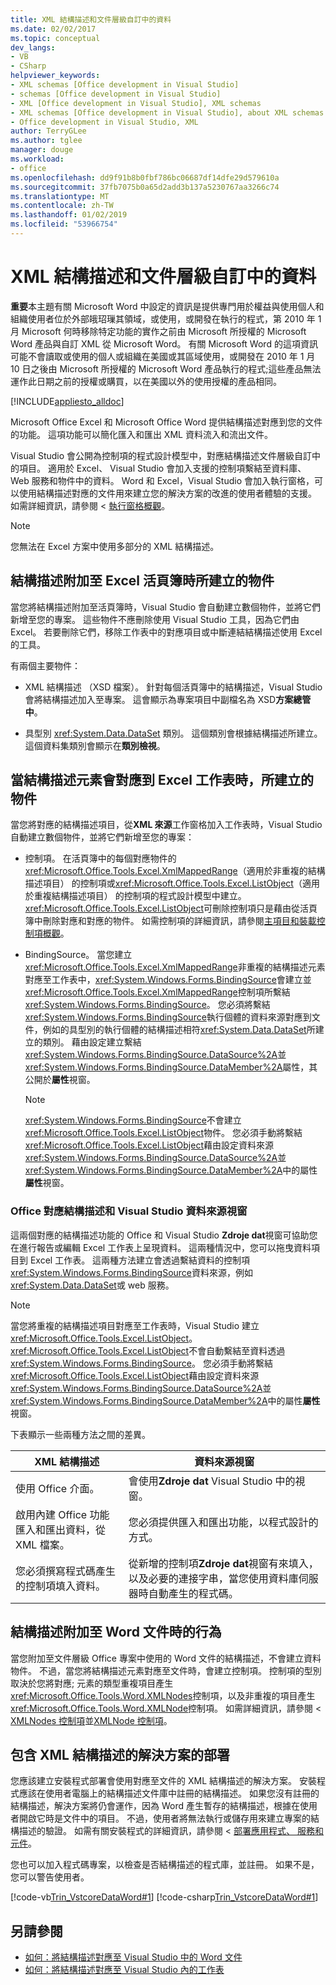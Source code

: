 ```yaml
---
title: XML 結構描述和文件層級自訂中的資料
ms.date: 02/02/2017
ms.topic: conceptual
dev_langs:
- VB
- CSharp
helpviewer_keywords:
- XML schemas [Office development in Visual Studio]
- schemas [Office development in Visual Studio]
- XML [Office development in Visual Studio], XML schemas
- XML schemas [Office development in Visual Studio], about XML schemas and data
- Office development in Visual Studio, XML
author: TerryGLee
ms.author: tglee
manager: douge
ms.workload:
- office
ms.openlocfilehash: dd9f91b8b0fbf786bc06687df14dfe29d579610a
ms.sourcegitcommit: 37fb7075b0a65d2add3b137a5230767aa3266c74
ms.translationtype: MT
ms.contentlocale: zh-TW
ms.lasthandoff: 01/02/2019
ms.locfileid: "53966754"
---
```

# <a name="xml-schemas-and-data-in-document-level-customizations"></a>XML 結構描述和文件層級自訂中的資料
  **重要**本主題有關 Microsoft Word 中設定的資訊是提供專門用於權益與使用個人和組織使用者位於外部皒玿璅其領域，或使用，或開發在執行的程式，第 2010 年 1 月 Microsoft 何時移除特定功能的實作之前由 Microsoft 所授權的 Microsoft Word 產品與自訂 XML 從 Microsoft Word。 有關 Microsoft Word 的這項資訊可能不會讀取或使用的個人或組織在美國或其區域使用，或開發在 2010 年 1 月 10 日之後由 Microsoft 所授權的 Microsoft Word 產品執行的程式;這些產品無法運作此日期之前的授權或購買，以在美國以外的使用授權的產品相同。

 [!INCLUDE[appliesto_alldoc](../vsto/includes/appliesto-alldoc-md.md)]

 Microsoft Office Excel 和 Microsoft Office Word 提供結構描述對應到您的文件的功能。 這項功能可以簡化匯入和匯出 XML 資料流入和流出文件。

 Visual Studio 會公開為控制項的程式設計模型中，對應結構描述文件層級自訂中的項目。 適用於 Excel、 Visual Studio 會加入支援的控制項繫結至資料庫、 Web 服務和物件中的資料。 Word 和 Excel，Visual Studio 會加入執行窗格，可以使用結構描述對應的文件用來建立您的解決方案的改進的使用者體驗的支援。 如需詳細資訊，請參閱 <<c0> [ 執行窗格概觀](../vsto/actions-pane-overview.md)。

> [!NOTE]
>  您無法在 Excel 方案中使用多部分的 XML 結構描述。

## <a name="objects-created-when-schemas-are-attached-to-excel-workbooks"></a>結構描述附加至 Excel 活頁簿時所建立的物件
 當您將結構描述附加至活頁簿時，Visual Studio 會自動建立數個物件，並將它們新增至您的專案。 這些物件不應刪除使用 Visual Studio 工具，因為它們由 Excel。 若要刪除它們，移除工作表中的對應項目或中斷連結結構描述使用 Excel 的工具。

 有兩個主要物件：

-   XML 結構描述 （XSD 檔案）。 針對每個活頁簿中的結構描述，Visual Studio 會將結構描述加入至專案。 這會顯示為專案項目中副檔名為 XSD**方案總管 中**。

-   具型別 <xref:System.Data.DataSet> 類別。 這個類別會根據結構描述所建立。 這個資料集類別會顯示在**類別檢視**。

## <a name="objects-created-when-schema-elements-are-mapped-to-excel-worksheets"></a>當結構描述元素會對應到 Excel 工作表時，所建立的物件
 當您將對應的結構描述項目，從**XML 來源**工作窗格加入工作表時，Visual Studio 自動建立數個物件，並將它們新增至您的專案：

-   控制項。 在活頁簿中的每個對應物件的<xref:Microsoft.Office.Tools.Excel.XmlMappedRange>（適用於非重複的結構描述項目） 的控制項或<xref:Microsoft.Office.Tools.Excel.ListObject>（適用於重複結構描述項目） 的控制項的程式設計模型中建立。 <xref:Microsoft.Office.Tools.Excel.ListObject>可刪除控制項只是藉由從活頁簿中刪除對應和對應的物件。 如需控制項的詳細資訊，請參閱[主項目和裝載控制項概觀](../vsto/host-items-and-host-controls-overview.md)。

-   BindingSource。 當您建立<xref:Microsoft.Office.Tools.Excel.XmlMappedRange>非重複的結構描述元素對應至工作表中，<xref:System.Windows.Forms.BindingSource>會建立並<xref:Microsoft.Office.Tools.Excel.XmlMappedRange>控制項所繫結<xref:System.Windows.Forms.BindingSource>。 您必須將繫結<xref:System.Windows.Forms.BindingSource>執行個體的資料來源對應到文件，例如的具型別的執行個體的結構描述相符<xref:System.Data.DataSet>所建立的類別。 藉由設定建立繫結<xref:System.Windows.Forms.BindingSource.DataSource%2A>並<xref:System.Windows.Forms.BindingSource.DataMember%2A>屬性，其公開於**屬性**視窗。

    > [!NOTE]
    >  <xref:System.Windows.Forms.BindingSource>不會建立<xref:Microsoft.Office.Tools.Excel.ListObject>物件。 您必須手動將繫結<xref:Microsoft.Office.Tools.Excel.ListObject>藉由設定資料來源<xref:System.Windows.Forms.BindingSource.DataSource%2A>並<xref:System.Windows.Forms.BindingSource.DataMember%2A>中的屬性**屬性**視窗。

### <a name="office-mapped-schemas-and-the-visual-studio-data-sources-window"></a>Office 對應結構描述和 Visual Studio 資料來源視窗
 這兩個對應的結構描述功能的 Office 和 Visual Studio **Zdroje dat**視窗可協助您在進行報告或編輯 Excel 工作表上呈現資料。 這兩種情況中，您可以拖曳資料項目到 Excel 工作表。 這兩種方法建立會透過繫結資料的控制項<xref:System.Windows.Forms.BindingSource>資料來源，例如<xref:System.Data.DataSet>或 web 服務。

> [!NOTE]
>  當您將重複的結構描述項目對應至工作表時，Visual Studio 建立<xref:Microsoft.Office.Tools.Excel.ListObject>。 <xref:Microsoft.Office.Tools.Excel.ListObject>不會自動繫結至資料透過<xref:System.Windows.Forms.BindingSource>。 您必須手動將繫結<xref:Microsoft.Office.Tools.Excel.ListObject>藉由設定資料來源<xref:System.Windows.Forms.BindingSource.DataSource%2A>並<xref:System.Windows.Forms.BindingSource.DataMember%2A>中的屬性**屬性**視窗。

 下表顯示一些兩種方法之間的差異。

|XML 結構描述|資料來源視窗|
|----------------|-------------------------|
|使用 Office 介面。|會使用**Zdroje dat** Visual Studio 中的視窗。|
|啟用內建 Office 功能匯入和匯出資料，從 XML 檔案。|您必須提供匯入和匯出功能，以程式設計的方式。|
|您必須撰寫程式碼產生的控制項填入資料。|從新增的控制項**Zdroje dat**視窗有來填入，以及必要的連接字串，當您使用資料庫伺服器時自動產生的程式碼。|

## <a name="behavior-when-schemas-are-attached-to-word-documents"></a>結構描述附加至 Word 文件時的行為
 當您附加至文件層級 Office 專案中使用的 Word 文件的結構描述，不會建立資料物件。 不過，當您將結構描述元素對應至文件時，會建立控制項。 控制項的型別取決於您將對應; 元素的類型重複項目產生<xref:Microsoft.Office.Tools.Word.XMLNodes>控制項，以及非重複的項目產生<xref:Microsoft.Office.Tools.Word.XMLNode>控制項。 如需詳細資訊，請參閱 < [XMLNodes 控制項](../vsto/xmlnodes-control.md)並[XMLNode 控制項](../vsto/xmlnode-control.md)。

## <a name="deployment-of-solutions-that-include-xml-schemas"></a>包含 XML 結構描述的解決方案的部署
 您應該建立安裝程式部署會使用對應至文件的 XML 結構描述的解決方案。 安裝程式應該在使用者電腦上的結構描述文件庫中註冊的結構描述。 如果您沒有註冊的結構描述，解決方案將仍會運作，因為 Word 產生暫存的結構描述，根據在使用者開啟它時是文件中的項目。 不過，使用者將無法執行或儲存用來建立專案的結構描述的驗證。 如需有關安裝程式的詳細資訊，請參閱 <<c0> [ 部署應用程式、 服務和元件](../deployment/deploying-applications-services-and-components.md)。

 您也可以加入程式碼專案，以檢查是否結構描述的程式庫，並註冊。 如果不是，您可以警告使用者。

 [!code-vb[Trin_VstcoreDataWord#1](../vsto/codesnippet/VisualBasic/Trin_VstcoreDataWordVB/ThisDocument.vb#1)]
 [!code-csharp[Trin_VstcoreDataWord#1](../vsto/codesnippet/CSharp/Trin_VstcoreDataWordCS/ThisDocument.cs#1)]

## <a name="see-also"></a>另請參閱

- [如何：將結構描述對應至 Visual Studio 中的 Word 文件](../vsto/how-to-map-schemas-to-word-documents-inside-visual-studio.md)
- [如何：將結構描述對應至 Visual Studio 內的工作表](../vsto/how-to-map-schemas-to-worksheets-inside-visual-studio.md)
